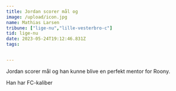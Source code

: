 ```yaml
---
title: Jordan scorer mål og
image: /upload/icon.jpg
name: Mathias Larsen
tribune: ["lige-nu","lille-vesterbro-c"]
tid: lige-nu
date: 2023-05-24T19:12:46.831Z
tags:


---
```

Jordan scorer mål og han kunne blive en perfekt mentor for Roony.

Han har FC-kaliber
